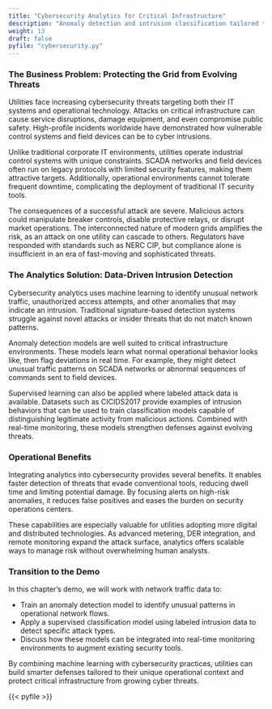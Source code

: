 ```yaml
---
title: "Cybersecurity Analytics for Critical Infrastructure"
description: "Anomaly detection and intrusion classification tailored to OT/IT."
weight: 13
draft: false
pyfile: "cybersecurity.py"
---
```


### The Business Problem: Protecting the Grid from Evolving Threats

Utilities face increasing cybersecurity threats targeting both their IT systems and operational technology. Attacks on critical infrastructure can cause service disruptions, damage equipment, and even compromise public safety. High-profile incidents worldwide have demonstrated how vulnerable control systems and field devices can be to cyber intrusions.

Unlike traditional corporate IT environments, utilities operate industrial control systems with unique constraints. SCADA networks and field devices often run on legacy protocols with limited security features, making them attractive targets. Additionally, operational environments cannot tolerate frequent downtime, complicating the deployment of traditional IT security tools.

The consequences of a successful attack are severe. Malicious actors could manipulate breaker controls, disable protective relays, or disrupt market operations. The interconnected nature of modern grids amplifies the risk, as an attack on one utility can cascade to others. Regulators have responded with standards such as NERC CIP, but compliance alone is insufficient in an era of fast-moving and sophisticated threats.

### The Analytics Solution: Data-Driven Intrusion Detection

Cybersecurity analytics uses machine learning to identify unusual network traffic, unauthorized access attempts, and other anomalies that may indicate an intrusion. Traditional signature-based detection systems struggle against novel attacks or insider threats that do not match known patterns.

Anomaly detection models are well suited to critical infrastructure environments. These models learn what normal operational behavior looks like, then flag deviations in real time. For example, they might detect unusual traffic patterns on SCADA networks or abnormal sequences of commands sent to field devices.

Supervised learning can also be applied where labeled attack data is available. Datasets such as CICIDS2017 provide examples of intrusion behaviors that can be used to train classification models capable of distinguishing legitimate activity from malicious actions. Combined with real-time monitoring, these models strengthen defenses against evolving threats.

### Operational Benefits

Integrating analytics into cybersecurity provides several benefits. It enables faster detection of threats that evade conventional tools, reducing dwell time and limiting potential damage. By focusing alerts on high-risk anomalies, it reduces false positives and eases the burden on security operations centers.

These capabilities are especially valuable for utilities adopting more digital and distributed technologies. As advanced metering, DER integration, and remote monitoring expand the attack surface, analytics offers scalable ways to manage risk without overwhelming human analysts.

### Transition to the Demo

In this chapter’s demo, we will work with network traffic data to:

* Train an anomaly detection model to identify unusual patterns in operational network flows.
* Apply a supervised classification model using labeled intrusion data to detect specific attack types.
* Discuss how these models can be integrated into real-time monitoring environments to augment existing security tools.

By combining machine learning with cybersecurity practices, utilities can build smarter defenses tailored to their unique operational context and protect critical infrastructure from growing cyber threats.


{{< pyfile >}}